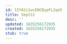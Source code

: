 ```yaml
---
id: 1IYA2i1wcENCBypFL2qe5
title: Sept12
desc: ''
updated: 1635256172935
created: 1635256172935
stub: true
---
```


